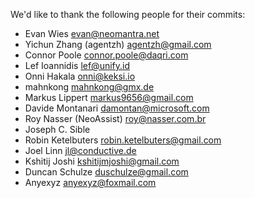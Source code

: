 We'd like to thank the following people for their commits:

- Evan Wies <evan@neomantra.net>
- Yichun Zhang (agentzh) <agentzh@gmail.com>
- Connor Poole <connor.poole@daqri.com>
- Lef Ioannidis <lef@unify.id>
- Onni Hakala <onni@keksi.io>
- mahnkong <mahnkong@gmx.de>
- Markus Lippert <markus9656@gmail.com>
- Davide Montanari <damontan@microsoft.com>
- Roy Nasser (NeoAssist) <roy@nasser.com.br>
- Joseph C. Sible
- Robin Ketelbuters <robin.ketelbuters@gmail.com>
- Joel Linn <jl@conductive.de>
- Kshitij Joshi <kshitijmjoshi@gmail.com>
- Duncan Schulze <duschulze@gmail.com>
- Anyexyz <anyexyz@foxmail.com>
